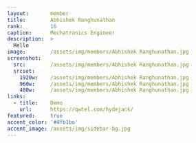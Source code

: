```yaml
---
layout:       member
title:        Abhishek Ranghunathan
rank:         16
caption:      Mechatronics Engineer
description:  >
  Hello
image:        /assets/img/members/Abhishek Ranghunathan.jpg
screenshot:
  src:        /assets/img/members/Abhishek Ranghunathan.jpg
  srcset:
    1920w:    /assets/img/members/Abhishek Ranghunathan.jpg
    960w:     /assets/img/members/Abhishek Ranghunathan.jpg
    480w:     /assets/img/members/Abhishek Ranghunathan.jpg
links:
  - title:    Demo
    url:      https://qwtel.com/hydejack/
featured:     true
accent_color: '#4fb1ba'
accent_image: /assets/img/sidebar-bg.jpg
---
```

